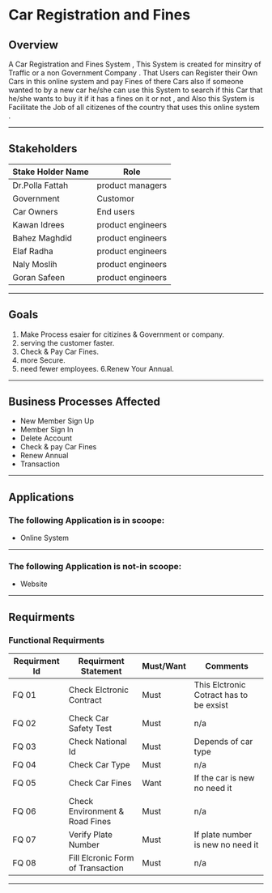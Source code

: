 # Car Registration and Fines 
## Overview

A Car Registration and Fines System , This System is created for minsitry of Traffic or a non Government Company . That  Users can Register their Own Cars in this online system and pay Fines of there Cars also if someone wanted to by a new car he/she can use this System to search if this Car that he/she wants to buy it if it has a fines on it or not , and Also this System is Facilitate the Job of all citizenes of the country that uses this online system . 


------------


## Stakeholders
|  Stake Holder Name | Role  |
| ------------ | ------------ |
| Dr.Polla Fattah | product managers  |
| Government | Customor  |
| Car Owners | End users  |
|  Kawan Idrees| product engineers  |
|  Bahez Maghdid | product engineers   |
| Elaf Radha | product engineers  |
|  Naly Moslih| product engineers  |
|  Goran Safeen | product engineers   |

------------

## Goals
1. Make Process esaier for citizines &  Government or company.
2. serving the customer faster.
3. Check  & Pay Car Fines.
4. more Secure.
5. need fewer employees.
6.Renew Your Annual.

------------


## Business Processes Affected
- New Member Sign Up
- Member Sign In
- Delete Account
- Check & pay Car Fines
- Renew Annual
- Transaction
------------
## Applications
### The following Application is in scoope:
- Online System
------------
### The following Application is not-in scoope:
- Website
------------
## Requirments
### Functional Requirments
|  Requirment Id |Requirment Statement   | Must/Want  |Comments  |
| ------------ | ------------ | ------------ | ------------ |
|  FQ 01 | Check Elctronic Contract  |  Must  |  This Elctronic Cotract has to be exsist |
|  FQ 02 | Check Car Safety Test  |  Must | n/a  |
|  FQ 03|  Check National Id  |  Must |  Depends of car type  |
|  FQ 04|  Check Car Type  |  Must | n/a  |
|  FQ 05 |  Check Car Fines |  Want |  If the car is new no need it  |
|  FQ 06 | Check  Environment & Road Fines  | Must  | n/a  |
|  FQ 07|   Verify Plate Number  |  Must |  If plate number is new no need it |
|  FQ 08|  Fill Elcronic Form of Transaction |  Must  |  n/a |

------------


